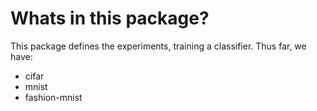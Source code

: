 # Whats in this package?

This package defines the experiments, training a classifier. Thus far, we have:

- cifar
- mnist
- fashion-mnist
